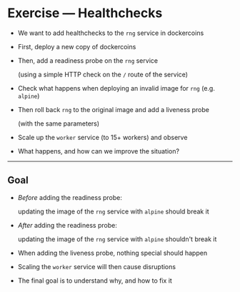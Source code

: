 # Exercise — Healthchecks

- We want to add healthchecks to the `rng` service in dockercoins

- First, deploy a new copy of dockercoins

- Then, add a readiness probe on the `rng` service

  (using a simple HTTP check on the `/` route of the service)

- Check what happens when deploying an invalid image for `rng` (e.g. `alpine`)

- Then roll back `rng` to the original image and add a liveness probe

  (with the same parameters)

- Scale up the `worker` service (to 15+ workers) and observe

- What happens, and how can we improve the situation?

---

## Goal

- *Before* adding the readiness probe:

  updating the image of the `rng` service with `alpine` should break it

- *After* adding the readiness probe:

  updating the image of the `rng` service with `alpine` shouldn't break it

- When adding the liveness probe, nothing special should happen

- Scaling the `worker` service will then cause disruptions

- The final goal is to understand why, and how to fix it
